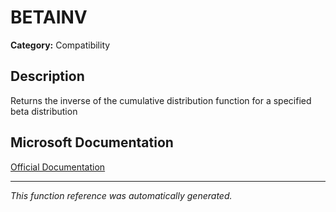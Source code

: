 # BETAINV

**Category:** Compatibility

## Description
Returns the inverse of the cumulative distribution function for a specified beta distribution

## Microsoft Documentation
[Official Documentation](https://support.microsoft.com//en-us/office/betainv-function-8b914ade-b902-43c1-ac9c-c05c54f10d6c)

---
*This function reference was automatically generated.*

